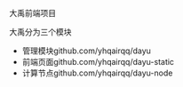 大禹前端项目

<P>大禹分为三个模块</p>
<ul>
<li>管理模块github.com/yhqairqq/dayu</li>
<li>前端页面github.com/yhqairqq/dayu-static</li>
<li>计算节点github.com/yhqairqq/dayu-node</li>
  <ul>
